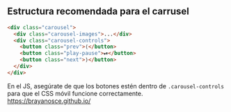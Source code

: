 ## Estructura recomendada para el carrusel

```html
<div class="carousel">
  <div class="carousel-images">...</div>
  <div class="carousel-controls">
    <button class="prev">⟨</button>
    <button class="play-pause">⏯</button>
    <button class="next">⟩</button>
  </div>
</div>
```

En el JS, asegúrate de que los botones estén dentro de `.carousel-controls` para que el CSS móvil funcione correctamente.
https://brayanosce.github.io/
